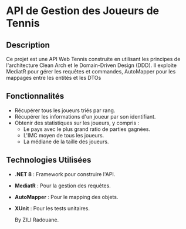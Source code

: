 # API de Gestion des Joueurs de Tennis

## Description

Ce projet est une API Web Tennis construite en utilisant les principes de l'architecture Clean Arch et le Domain-Driven Design (DDD).
Il exploite MediatR pour gérer les requêtes et commandes, 
AutoMapper pour les mappages entre les entités et les DTOs 

## Fonctionnalités

- Récupérer tous les joueurs triés par rang.
- Récupérer les informations d'un joueur par son identifiant.
- Obtenir des statistiques sur les joueurs, y compris :
  - Le pays avec le plus grand ratio de parties gagnées.
  - L'IMC moyen de tous les joueurs.
  - La médiane de la taille des joueurs.

## Technologies Utilisées

- **.NET 8** : Framework pour construire l'API.
- **MediatR** : Pour la gestion des requêtes.
- **AutoMapper** : Pour le mapping des objets.
- **XUnit** : Pour les tests unitaires.

  By ZILI Radouane.
